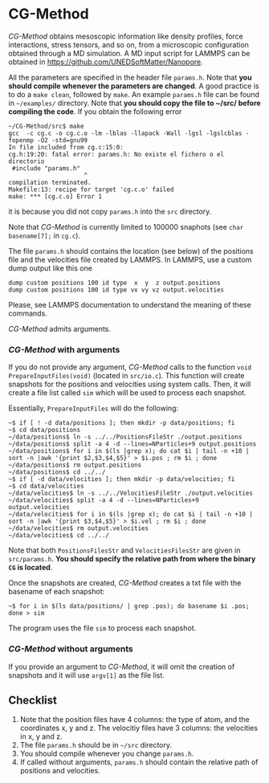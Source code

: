 CG-Method
=========

*CG-Method*  obtains  mesoscopic   information  like  density  profiles,   force
interactions,  stress  tensors,  and so  on,  from  a  microscopic configuration
obtained through a MD simulation.  A MD  input script for LAMMPS can be obtained
in https://github.com/UNEDSoftMatter/Nanopore.

All the parameters  are  specified  in  the  header  file `params.h`.  Note that
**you should compile whenever the  parameters are changed**.  A good practice is
to do  a `make clean`,  followed by  `make`.  An example `params.h`  file can be
found in `~/examples/`  directory.  Note  that  **you  should  copy  the file to
~/src/ before compiling the code**. If you obtain the following error
```
~/CG-Method/src$ make
gcc  -c cg.c -o cg.c.o -lm -lblas -llapack -Wall -lgsl -lgslcblas -fopenmp -O2 -std=gnu99
In file included from cg.c:15:0:
cg.h:19:20: fatal error: params.h: No existe el fichero o el directorio
 #include "params.h"
                     ^
compilation terminated.
Makefile:13: recipe for target 'cg.c.o' failed
make: *** [cg.c.o] Error 1
```
it is because you did not copy `params.h` into the `src` directory.

Note  that  *CG-Method*  is currently  limited  to  100000  snaphots  (see `char
basename[7];` in `cg.c`).

The file  `params.h` should contains the  location (see below)  of the positions
file and the  velocities file created by LAMMPS.  In  LAMMPS,  use a custom dump
output like this one

```
dump custom positions 100 id type  x  y  z output.positions
dump custom positions 100 id type vx vy vz output.velocities

```

Please,  see LAMMPS documentation  to understand the meaning  of these commands.

*CG-Method* admits arguments.

### *CG-Method* with arguments

If you  do not provide any  argument,  *CG-Method* calls  to the  function `void
PrepareInputFiles(void)`  (located in  `src/io.c`).  This  function  will create
snapshots for the  positions and velocities using  system calls.  Then,  it will
create a file list called `sim` which will be used to process each snapshot.

Essentially, `PrepareInputFiles` will do the following:
```
~$ if [ ! -d data/positions ]; then mkdir -p data/positions; fi
~$ cd data/positions
~/data/positions$ ln -s ../../PositionsFileStr ./output.positions 
~/data/positions$ split -a 4 -d --lines=NParticles+9 output.positions
~/data/positions$ for i in $(ls |grep x); do cat $i | tail -n +10 | sort -n |awk '{print $2,$3,$4,$5}' > $i.pos ; rm $i ; done
~/data/positions$ rm output.positions
~/data/positions$ cd ../../ 
~$ if [ -d data/velocities ]; then mkdir -p data/velocities; fi
~$ cd data/velocities
~/data/velocities$ ln -s ../../VelocitiesFileStr ./output.velocities 
~/data/velocities$ split -a 4 -d --lines=NParticles+9 output.velocities
~/data/velocities$ for i in $(ls |grep x); do cat $i | tail -n +10 | sort -n |awk '{print $3,$4,$5}' > $i.vel ; rm $i ; done
~/data/velocities$ rm output.velocities
~/data/velocities$ cd ../../ 
```

Note  that  both  `PositionsFilesStr`  and  `VelocitiesFilesStr`  are  given  in
`src/params.h`.  **You should  specify the relative  path from where  the binary
`CG` is located**.

Once  the  snapshots  are created,  *CG-Method*  creates  a  txt  file  with the
basename of each snapshot:

```
~$ for i in $(ls data/positions/ | grep .pos); do basename $i .pos; done > sim 
```

The program uses the file `sim` to process each snapshot.

### *CG-Method* without arguments

If  you provide  an argument  to  *CG-Method*,  it  will  omit  the  creation of
snapshots and it will use `argv[1]` as the file list.

## Checklist

1.  Note that  the position files have  4 columns:  the  type of  atom,  and the
coordinates x,  y  and z.  The velocitiy  files have 3  columns:  the velocities
in x, y and z.
2. The file `params.h` should be in `~/src` directory.
3. You should compile whenever you change `params.h`.
4.  If called without arguments,  `params.h` should contain the relative path of
positions and velocities.

